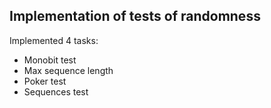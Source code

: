 ## Implementation of tests of randomness

Implemented 4 tasks:
* Monobit test
* Max sequence length
* Poker test
* Sequences test